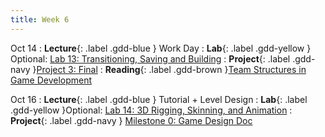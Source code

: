 ```yaml
---
title: Week 6
---
```


Oct 14
: **Lecture**{: .label .gdd-blue } Work Day
: **Lab**{: .label .gdd-yellow } Optional: [Lab 13: Transitioning, Saving and Building]
: **Project**{: .label .gdd-navy }[Project 3: Final]
: **Reading**{: .label .gdd-brown }[Team Structures in Game Development]

Oct 16
: **Lecture**{: .label .gdd-blue } Tutorial + Level Design
: **Lab**{: .label .gdd-yellow }Optional: [Lab 14: 3D Rigging, Skinning, and Animation]
: **Project**{: .label .gdd-navy } [Milestone 0: Game Design Doc]

[Work Day]: https://docs.google.com/presentation/d/134ed12Z_He_NzoOFaq3FVqIYG_UBFjaeMBw-LTorsAM/edit?usp=sharing
[Tutorial + Level Design]: https://docs.google.com/presentation/d/1aK37EimUl3oVzollVlF9DuLGpuQ4SjBj0VqyzWuGxpk/edit?usp=sharing

[Lab 13: Transitioning, Saving and Building]: ./../pages/labs/lab13/lab13
[Lab 14: 3D Rigging, Skinning, and Animation]: ./../pages/labs/lab14/lab14

[Team Structures in Game Development]: https://www.gamedeveloper.com/business/team-corporate-structure-is-the-standard-way-the-best-way- 

[Project 3: Final]: ./../pages/projects/project3/project3


[Milestone 0: Game Design Doc]: ../pages/projects/project3/project3

[Milestone 1: MVP Playtest]: ../pages/projects/project3/project3